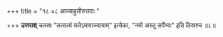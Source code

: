 +++
title = "१८ ०८ आज्याहुतीरुत्तराः "

+++
**उत्तराश्** चतस्रः "तत्सत्यं यत्तेऽमावास्यायाम्" इत्येका, "नमो अस्तु सर्पेभ्यः" इति तिस्रश्च ॥८॥